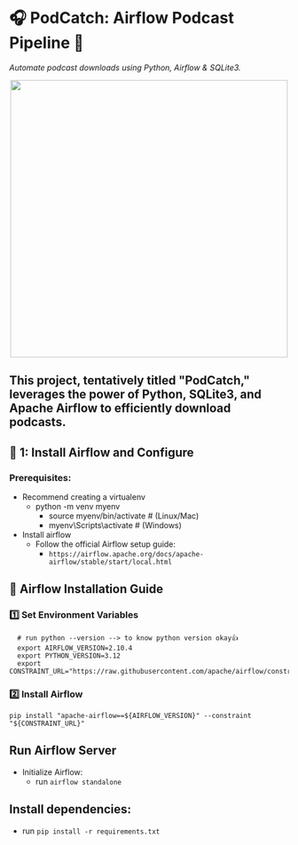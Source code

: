 # 🎧 PodCatch: Airflow Podcast Pipeline 🚀  
_Automate podcast downloads using Python, Airflow & SQLite3._
<p align="center">
 <img src="https://github.com/user-attachments/assets/d1a45ab9-ece1-4415-86a0-9599aa24145c" width="500">

</p>

**This project, tentatively titled "PodCatch," leverages the power of Python, SQLite3, and Apache Airflow to efficiently download podcasts.**
---
## 📌 1: Install Airflow and Configure
### Prerequisites:
- Recommend creating a virtualenv
  -  python -m venv myenv
        - source myenv/bin/activate  # (Linux/Mac)
        - myenv\Scripts\activate     # (Windows)
- Install airflow
  - Follow the official Airflow setup guide:
    - ```https://airflow.apache.org/docs/apache-airflow/stable/start/local.html```
## 🔗 Airflow Installation Guide
### 1️⃣ Set Environment Variables
  ```
    # run python --version --> to know python version okay👍
    export AIRFLOW_VERSION=2.10.4
    export PYTHON_VERSION=3.12
    export CONSTRAINT_URL="https://raw.githubusercontent.com/apache/airflow/constraints-${AIRFLOW_VERSION}/constraints-${PYTHON_VERSION}.txt"
  ```
### 2️⃣ Install Airflow
``` pip install "apache-airflow==${AIRFLOW_VERSION}" --constraint "${CONSTRAINT_URL}" ```
## Run Airflow Server
- Initialize Airflow:
  - run ```airflow standalone```
## Install dependencies:
  - run ```pip install -r requirements.txt```
    
